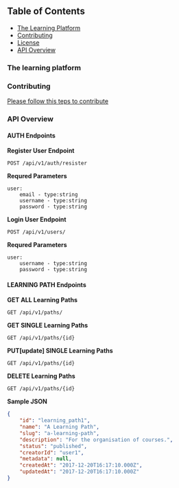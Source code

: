 
## Table of Contents

* [The Learning Platform](#the-learning-platform)
* [Contributing](#contributing)
* [License](#license)
* [API Overview](#api-overview)

### The learning platform
### Contributing

[Please follow this teps to contribute](https://github.com/tunapanda/swag/blob/master/CONTRIBUTING.md)


### API Overview
#### AUTH Endpoints

**Register User Endpoint**

    POST /api/v1/auth/resister

**Requred Parameters**

    user:
        email - type:string
        username - type:string
        password - type:string

**Login User Endpoint**

    POST /api/v1/users/

**Requred Parameters**

    user:
        username - type:string
        password - type:string


#### LEARNING PATH Endpoints
**GET ALL Learning Paths**

    GET /api/v1/paths/

**GET SINGLE Learning Paths**
    
    GET /api/v1/paths/{id}

**PUT[update] SINGLE Learning Paths**

    GET /api/v1/paths/{id}

**DELETE Learning Paths**

    GET /api/v1/paths/{id}


__Sample JSON__

```json
{
    "id": "learning_path1",
    "name": "A Learning Path",
    "slug": "a-learning-path",
    "description": "For the organisation of courses.",
    "status": "published",
    "creatorId": "user1",
    "metadata": null,
    "createdAt": "2017-12-20T16:17:10.000Z",
    "updatedAt": "2017-12-20T16:17:10.000Z"
}
```